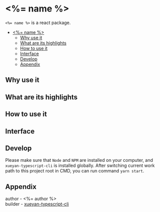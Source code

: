 # <%= name %>

`<%= name %>` is a react package.  

- [<%= name %>](<% print('#'+name) %>)
  - [Why use it](#why-use-it)
  - [What are its highlights](#what-are-its-highlights)
  - [How to use it](#how-to-use-it)
  - [Interface](#interface)
  - [Develop](#develop)
  - [Appendix](#appendix)

## Why use it

## What are its highlights

## How to use it

## Interface

## Develop

Please make sure that `Node` and `NPM` are installed on your computer, and `xueyan-typescript-cli` is installed globally. After switching current work path to this project root in CMD, you can run command `yarn start`.

## Appendix

author - <%= author %>  
builder - [xueyan-typescript-cli](https://github.com/xueyan-site/xueyan-typescript-cli)  
